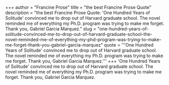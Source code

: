 +++
author = "Francine Prose"
title = "the best Francine Prose Quote"
description = "the best Francine Prose Quote: 'One Hundred Years of Solitude' convinced me to drop out of Harvard graduate school. The novel reminded me of everything my Ph.D. program was trying to make me forget. Thank you, Gabriel Garcia Marquez."
slug = "one-hundred-years-of-solitude-convinced-me-to-drop-out-of-harvard-graduate-school-the-novel-reminded-me-of-everything-my-phd-program-was-trying-to-make-me-forget-thank-you-gabriel-garcia-marquez"
quote = '''One Hundred Years of Solitude' convinced me to drop out of Harvard graduate school. The novel reminded me of everything my Ph.D. program was trying to make me forget. Thank you, Gabriel Garcia Marquez.'''
+++
'One Hundred Years of Solitude' convinced me to drop out of Harvard graduate school. The novel reminded me of everything my Ph.D. program was trying to make me forget. Thank you, Gabriel Garcia Marquez.
